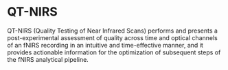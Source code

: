 # QT-NIRS

QT-NIRS (Quality Testing of Near Infrared Scans)  performs and presents a post-experimental assessment of quality across time and optical channels of an fNIRS recording in an intuitive and time-effective manner, and it provides actionable information for the optimization of subsequent steps of the fNIRS analytical pipeline.


